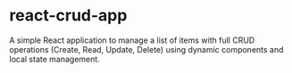 # react-crud-app
A simple React application to manage a list of items with full CRUD operations (Create, Read, Update, Delete) using dynamic components and local state management.
